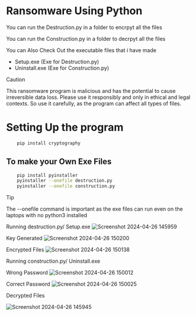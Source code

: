 
# Ransomware Using Python

You can run the Destruction.py in a folder to encrpyt all the files 

You can run the Construction.py in a folder to decrpyt all the files 


You can Also Check Out the executable files that i have made
- Setup.exe (Exe for Destruction.py)
- Uninstall.exe (Exe for Construction.py)


> [!CAUTION]
This ransomware program is malicious and has the potential to cause irreversible data loss. Please use it responsibly and only in ethical and legal contexts. So use it carefully, as the program can affect all types of files.


# Setting Up the program

```bash
    pip install cryptography


```

## To make your Own Exe Files 

```bash
    pip install pyinstaller
    pyinstaller --onefile destruction.py
    pyinstaller --onefile construction.py
```
> [!TIP]
> The --onefile command is important as the exe files can run even on the laptops with no python3 installed






Running destruction.py/ Setup.exe
![Screenshot 2024-04-26 145959](https://github.com/yashkolhatkar09/Ransomware-/assets/138909671/74d2c2ba-d81c-4709-bf3b-fc827f6803d1)




Key Generated 
![Screenshot 2024-04-26 150200](https://github.com/yashkolhatkar09/Ransomware-/assets/138909671/fdc12990-85ab-4ec9-9fc3-2fcb62e816e9)

Encrypted Files 
![Screenshot 2024-04-26 150138](https://github.com/yashkolhatkar09/Ransomware-/assets/138909671/a89dad68-6a74-4b58-8421-67ea7e68a896)


Running construction.py/ Uninstall.exe 

Wrong Password
![Screenshot 2024-04-26 150012](https://github.com/yashkolhatkar09/Ransomware-/assets/138909671/5f746872-ae22-47f9-863c-c1733391fb4f)

Correct Password
![Screenshot 2024-04-26 150025](https://github.com/yashkolhatkar09/Ransomware-/assets/138909671/191fb4fd-2652-4428-a7ff-4d52de2dcaa3)


Decrypted Files 

![Screenshot 2024-04-26 145945](https://github.com/yashkolhatkar09/Ransomware-/assets/138909671/9289c015-8c30-48aa-94f0-8b661064a0ed)

